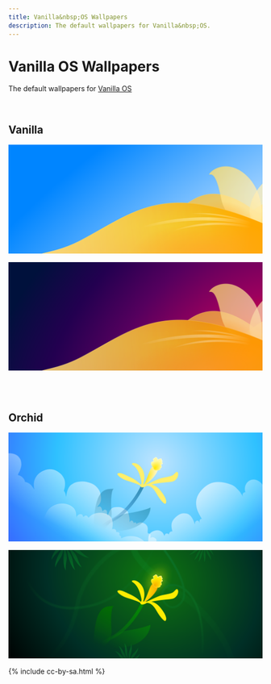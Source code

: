 ```yaml
---
title: Vanilla&nbsp;OS Wallpapers
description: The default wallpapers for Vanilla&nbsp;OS.
---
```


<style>
    img {
        width: 50em;
    }
</style>

# Vanilla&nbsp;OS Wallpapers

The default wallpapers for [Vanilla&nbsp;OS](https://vanillaos.org/)

<br>

## Vanilla

![Vanilla Default](/images/vanilla-default.svg)

![Vanilla Dark](/images/vanilla-dark.svg)

<br>
<br>

## Orchid

![Orchid Light](/images/orchid-light.svg)

![Orchid Dark](/images/orchid-dark.svg)

{% include cc-by-sa.html %}
